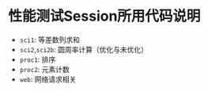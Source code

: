 # 性能测试Session所用代码说明
* `sci1`: 等差数列求和
* `sci2`,`sci2b`: 圆周率计算（优化与未优化）
* `proc1`: 排序
* `proc2`: 元素计数
* `web`: 网络请求相关